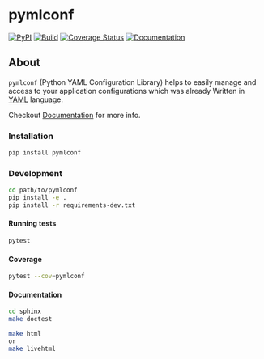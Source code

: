 # pymlconf

[![PyPI](http://img.shields.io/pypi/v/pymlconf.svg)](https://pypi.python.org/pypi/pymlconf)
[![Build](https://github.com/pylover/pymlconf/workflows/Build/badge.svg?branch=master)](https://github.com/pylover/pymlconf/actions)
[![Coverage Status](https://coveralls.io/repos/github/pylover/pymlconf/badge.svg?branch=master)](https://coveralls.io/github/pylover/pymlconf?branch=master)
[![Documentation](https://img.shields.io/badge/Documentation-Ready-green.svg)](https://pylover.github.io/pymlconf)


## About

`pymlconf` (Python YAML Configuration Library) helps to easily manage
and access to your application configurations which was already Written
in [YAML](http://pyyaml.org) language.

Checkout [Documentation](https://pylover.github.io/pymlconf) for more info.


### Installation


```bash
pip install pymlconf
```

### Development

```bash
cd path/to/pymlconf
pip install -e .
pip install -r requirements-dev.txt
```

#### Running tests

```bash
pytest
```

#### Coverage

```bash
pytest --cov=pymlconf
```

#### Documentation

```bash
cd sphinx
make doctest
```

```bash
make html
or
make livehtml
```

